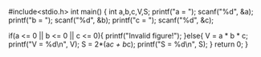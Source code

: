 #include<stdio.h>
int main()
{
  int a,b,c,V,S;
  printf("a = ");
  scanf("%d", &a);
  printf("b = ");
  scanf("%d", &b);
  printf("c = ");
  scanf("%d", &c);
  
  if(a <= 0 || b <= 0 || c <= 0){
  printf("Invalid figure!");
  }else{
  V = a * b * c;
  	printf("V  = %d\n", V);
  	S = 2*(a*c + b*c);
  	printf("S  = %d\n", S);
  }
  return 0;
}

